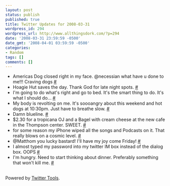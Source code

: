 ```yaml
---
layout: post
status: publish
published: true
title: Twitter Updates for 2008-03-31
wordpress_id: 294
wordpress_url: http://www.allthingsdork.com/?p=294
date: '2008-03-31 23:59:59 -0500'
date_gmt: '2008-04-01 03:59:59 -0500'
categories:
- Random
tags: []
comments: []
---
```

<ul>
<li>Americas Dog closed right in my face. @necessian what have u done to me!!! Craving dogs <a href="http://twitter.com/BobbiDigital/statuses/779929236">#</a></li>
<li>Hoagie Hut saves the day. Thank God for late night spots. <a href="http://twitter.com/BobbiDigital/statuses/779943783">#</a></li>
<li>I'm going to do what's right and go to bed. It's the smart thing to do. It's what I should do... <a href="http://twitter.com/BobbiDigital/statuses/779958330">#</a></li>
<li>My body is revolting on me. It's soooangry about this weekend and hot dogs at 10:30pm. Just have to breathe slow. <a href="http://twitter.com/BobbiDigital/statuses/780115902">#</a></li>
<li>Damn blueline. <a href="http://twitter.com/BobbiDigital/statuses/780186648">#</a></li>
<li>$2.30 for a tropicana OJ and a Bagel with cream cheese at the new cafe in the Thompson center. SWEET. <a href="http://twitter.com/BobbiDigital/statuses/780205111">#</a></li>
<li>for some reason my iPhone wiped all the songs and Podcasts on it. That really blows on a cosmic level. <a href="http://twitter.com/BobbiDigital/statuses/780211489">#</a></li>
<li>@Matthom you lucky bastard! I'll have my joy come Friday! <a href="http://twitter.com/BobbiDigital/statuses/780284874">#</a></li>
<li>I almost typed my password into my twitter IM box instead of the dialog box. OOPS <a href="http://twitter.com/BobbiDigital/statuses/780379080">#</a></li>
<li>I'm hungry. Need to start thinking about dinner. Preferably something that won't kill me. <a href="http://twitter.com/BobbiDigital/statuses/780425513">#</a></li><br />
</ul></p>
<p>Powered by <a href="http://alexking.org/projects/wordpress">Twitter Tools</a>.</p></p>
